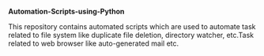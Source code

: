 **Automation-Scripts-using-Python**

This repository contains automated scripts which are used to automate task related to file system like duplicate file deletion, directory watcher, etc.Task related to web browser like auto-generated mail etc.
